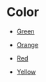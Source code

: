 # Color


 - [Green](../Color/Green.md)
    
 - [Orange](../Color/Orange.md)
    
 - [Red](../Color/Red.md)
    
 - [Yellow](../Color/Yellow.md)
    

